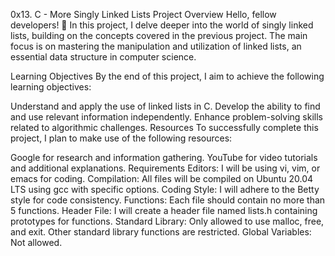 0x13. C - More Singly Linked Lists
Project Overview
Hello, fellow developers! 👋 In this project, I delve deeper into the world of singly linked lists, building on the concepts covered in the previous project. The main focus is on mastering the manipulation and utilization of linked lists, an essential data structure in computer science.

Learning Objectives
By the end of this project, I aim to achieve the following learning objectives:

Understand and apply the use of linked lists in C.
Develop the ability to find and use relevant information independently.
Enhance problem-solving skills related to algorithmic challenges.
Resources
To successfully complete this project, I plan to make use of the following resources:

Google for research and information gathering.
YouTube for video tutorials and additional explanations.
Requirements
Editors: I will be using vi, vim, or emacs for coding.
Compilation: All files will be compiled on Ubuntu 20.04 LTS using gcc with specific options.
Coding Style: I will adhere to the Betty style for code consistency.
Functions: Each file should contain no more than 5 functions.
Header File: I will create a header file named lists.h containing prototypes for functions.
Standard Library: Only allowed to use malloc, free, and exit. Other standard library functions are restricted.
Global Variables: Not allowed.
